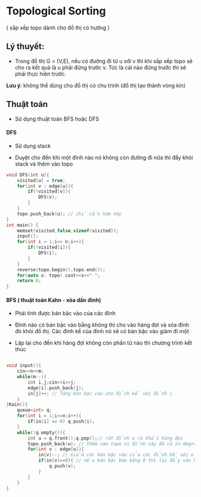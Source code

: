 # Topological Sorting

( sắp xếp topo dành cho đồ thị có hướng )

## Lý thuyết:

- Trong đồ thị G = (V,E), nếu có đường đi từ u với v thì khi sắp xếp topo sẽ cho ra kết quả là u phải đứng trước v. Tức là cái nào đứng trước thì sẽ phải thực hiện trước. 

**Lưu ý**: không thể dùng cho đồ thị có chu trình (đồ thị  tạo thành vòng kín)

## Thuật toán

- Sử dụng thuật toán BFS hoặc DFS

#### DFS

- Sử dụng stack 

- Duyệt cho đến khi một đỉnh nào nó không còn đường đi nữa thì đẩy khỏi stack và thêm vào topo 

```cpp
void DFS(int u){
	visited[u] = true;
	for(int v : edge[u]){
		if(!visited[v]){
			DFS(v);
		}
	}
	topo.push_back(u); // chỉ cần hàm này
}
int main() {
	memset(visited,false,sizeof(visited));
    input();
    for(int i = 1;i<= n;i++){
    	if(!visited[i]){
    		DFS(i);
    	}
    }
    reverse(topo.begin(),topo.end());
    for(auto x: topo) cout<<x<<" ";
    return 0;
}
```

#### BFS ( thuật toán Kahn - xóa dần đỉnh)

- Phải tính được bán bậc vào của các đỉnh

- Đỉnh nào có bán bậc vào bằng không thì cho vào hàng đợi và xóa đỉnh đó khỏi đồ thị. Các đỉnh kề của đỉnh nó sẽ có bán bậc vào giảm đi một

- Lặp lại cho đến khi hàng đợi không còn phần tử nào thì chương trình kết thúc

```cpp

void input(){
	cin>>n>>m;
	while(m--){
		int i,j;cin>>i>>j;
		edge[i].push_back(j);
		in[j]++; // Tăng bán bậc vào cho đỉnh kề với đỉnh i
	}
}Kain(){
    queue<int> q;
    for(int i = 1;i<=n;i++){
        if(in[i] == 0) q.push(i);
    }
    while(!q.empty()){
        int u = q.front();q.pop();// rút đỉnh u ra khỏi hàng đợi
        topo.push_back(u); // thêm vào topo vì đỉnh này đã có in-degree = 0
        for(int v : edge[u]){
            in[v]--; // Giảm các bán bậc vào của các đỉnh kề với u
            if(in[v]==0){ // nếu bán bậc bào bằng 0 thì lại đẩy vào hàng đợi
                q.push(v); 
            }
        }        
    }
}
```



